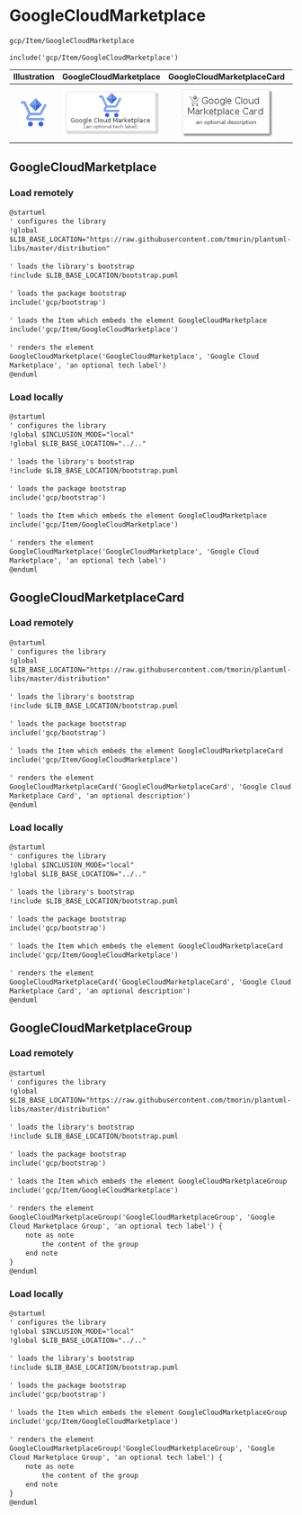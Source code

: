 # GoogleCloudMarketplace


```text
gcp/Item/GoogleCloudMarketplace
```

```text
include('gcp/Item/GoogleCloudMarketplace')
```



| Illustration | GoogleCloudMarketplace | GoogleCloudMarketplaceCard | GoogleCloudMarketplaceGroup |
| :---: | :---: | :---: | :---: |
| ![illustration for Illustration](../../gcp/Item/GoogleCloudMarketplace.png) | ![illustration for GoogleCloudMarketplace](../../gcp/Item/GoogleCloudMarketplace.Local.png) | ![illustration for GoogleCloudMarketplaceCard](../../gcp/Item/GoogleCloudMarketplaceCard.Local.png) | ![illustration for GoogleCloudMarketplaceGroup](../../gcp/Item/GoogleCloudMarketplaceGroup.Local.png) |




## GoogleCloudMarketplace

### Load remotely
```plantuml
@startuml
' configures the library
!global $LIB_BASE_LOCATION="https://raw.githubusercontent.com/tmorin/plantuml-libs/master/distribution"

' loads the library's bootstrap
!include $LIB_BASE_LOCATION/bootstrap.puml

' loads the package bootstrap
include('gcp/bootstrap')

' loads the Item which embeds the element GoogleCloudMarketplace
include('gcp/Item/GoogleCloudMarketplace')

' renders the element
GoogleCloudMarketplace('GoogleCloudMarketplace', 'Google Cloud Marketplace', 'an optional tech label')
@enduml
```

### Load locally
```plantuml
@startuml
' configures the library
!global $INCLUSION_MODE="local"
!global $LIB_BASE_LOCATION="../.."

' loads the library's bootstrap
!include $LIB_BASE_LOCATION/bootstrap.puml

' loads the package bootstrap
include('gcp/bootstrap')

' loads the Item which embeds the element GoogleCloudMarketplace
include('gcp/Item/GoogleCloudMarketplace')

' renders the element
GoogleCloudMarketplace('GoogleCloudMarketplace', 'Google Cloud Marketplace', 'an optional tech label')
@enduml
```

## GoogleCloudMarketplaceCard

### Load remotely
```plantuml
@startuml
' configures the library
!global $LIB_BASE_LOCATION="https://raw.githubusercontent.com/tmorin/plantuml-libs/master/distribution"

' loads the library's bootstrap
!include $LIB_BASE_LOCATION/bootstrap.puml

' loads the package bootstrap
include('gcp/bootstrap')

' loads the Item which embeds the element GoogleCloudMarketplaceCard
include('gcp/Item/GoogleCloudMarketplace')

' renders the element
GoogleCloudMarketplaceCard('GoogleCloudMarketplaceCard', 'Google Cloud Marketplace Card', 'an optional description')
@enduml
```

### Load locally
```plantuml
@startuml
' configures the library
!global $INCLUSION_MODE="local"
!global $LIB_BASE_LOCATION="../.."

' loads the library's bootstrap
!include $LIB_BASE_LOCATION/bootstrap.puml

' loads the package bootstrap
include('gcp/bootstrap')

' loads the Item which embeds the element GoogleCloudMarketplaceCard
include('gcp/Item/GoogleCloudMarketplace')

' renders the element
GoogleCloudMarketplaceCard('GoogleCloudMarketplaceCard', 'Google Cloud Marketplace Card', 'an optional description')
@enduml
```

## GoogleCloudMarketplaceGroup

### Load remotely
```plantuml
@startuml
' configures the library
!global $LIB_BASE_LOCATION="https://raw.githubusercontent.com/tmorin/plantuml-libs/master/distribution"

' loads the library's bootstrap
!include $LIB_BASE_LOCATION/bootstrap.puml

' loads the package bootstrap
include('gcp/bootstrap')

' loads the Item which embeds the element GoogleCloudMarketplaceGroup
include('gcp/Item/GoogleCloudMarketplace')

' renders the element
GoogleCloudMarketplaceGroup('GoogleCloudMarketplaceGroup', 'Google Cloud Marketplace Group', 'an optional tech label') {
    note as note
        the content of the group
    end note
}
@enduml
```

### Load locally
```plantuml
@startuml
' configures the library
!global $INCLUSION_MODE="local"
!global $LIB_BASE_LOCATION="../.."

' loads the library's bootstrap
!include $LIB_BASE_LOCATION/bootstrap.puml

' loads the package bootstrap
include('gcp/bootstrap')

' loads the Item which embeds the element GoogleCloudMarketplaceGroup
include('gcp/Item/GoogleCloudMarketplace')

' renders the element
GoogleCloudMarketplaceGroup('GoogleCloudMarketplaceGroup', 'Google Cloud Marketplace Group', 'an optional tech label') {
    note as note
        the content of the group
    end note
}
@enduml
```


